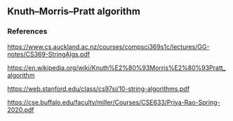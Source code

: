 ## Knuth–Morris–Pratt algorithm

### References

https://www.cs.auckland.ac.nz/courses/compsci369s1c/lectures/GG-notes/CS369-StringAlgs.pdf

https://en.wikipedia.org/wiki/Knuth%E2%80%93Morris%E2%80%93Pratt_algorithm

https://web.stanford.edu/class/cs97si/10-string-algorithms.pdf

https://cse.buffalo.edu/faculty/miller/Courses/CSE633/Priya-Rao-Spring-2020.pdf

